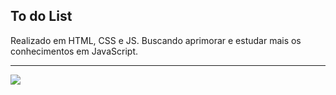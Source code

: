 ## To do List
<p>Realizado em HTML, CSS e JS. Buscando aprimorar e estudar mais os conhecimentos em JavaScript.</p>
<hr>
<img src="https://user-images.githubusercontent.com/104142714/179647582-64db451e-549d-430b-8d92-760f730c2df3.jpg"/>
